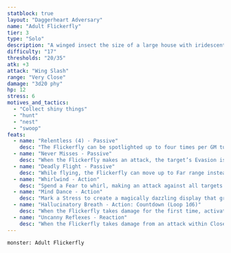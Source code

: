 ```yaml
---
statblock: true
layout: "Daggerheart Adversary"
name: "Adult Flickerfly"
tier: 3
type: "Solo"
description: "A winged insect the size of a large house with iridescent scales and wings that move too fast to track."
difficulty: "17"
thresholds: "20/35"
atk: +3
attack: "Wing Slash"
range: "Very Close"
damage: "3d20 phy"
hp: 12
stress: 6
motives_and_tactics:
  - "Collect shiny things"
  - "hunt"
  - "nest"
  - "swoop"
feats:
  - name: "Relentless (4) - Passive"
    desc: "The Flickerfly can be spotlighted up to four times per GM turn. Spend Fear as usual to spotlight them."
  - name: "Never Misses - Passive"
    desc: "When the Flickerfly makes an attack, the target’s Evasion is halved against the attack."
  - name: "Deadly Flight - Passive"
    desc: "While flying, the Flickerfly can move up to Far range instead of Close range before taking an action."
  - name: "Whirlwind - Action"
    desc: "Spend a Fear to whirl, making an attack against all targets within Very Close range. Targets the Flickerfly succeeds against take 3d8 direct physical damage."
  - name: "Mind Dance - Action"
    desc: "Mark a Stress to create a magically dazzling display that grapples the minds of nearby foes. All targets within Close range must make an Instinct Reaction Roll. For each target who failed, you gain a Fear and the Flickerfly learns one of the target’s fears."
  - name: "Hallucinatory Breath - Action: Countdown (Loop 1d6)"
    desc: "When the Flickerfly takes damage for the first time, activate the countdown. When it triggers, the Flickerfly breathes hallucinatory gas on all targets in front of them up to Far range. Targets must make an Instinct Reaction Roll or become overwhelmed by fearful hallucinations. Targets whose fears are known to the Flickerfly have disadvantage on this roll. Targets who fail lose 2 Hope and take 3d8+3 direct magic damage."
  - name: "Uncanny Reflexes - Reaction"
    desc: "When the Flickerfly takes damage from an attack within Close range, you can mark a Stress to take half damage."
---
```


```statblock
monster: Adult Flickerfly
```